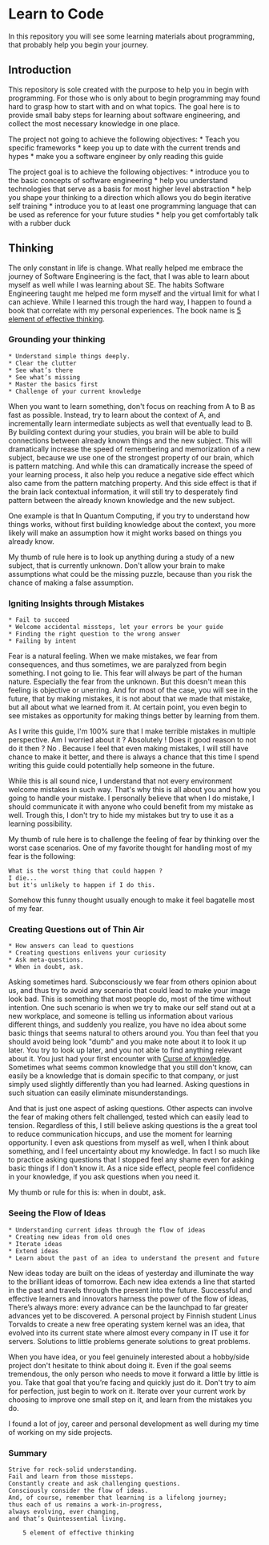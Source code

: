 # Learn to Code

In this repository you will see some learning materials about programming, that probably help you begin your journey.

## Introduction

This repository is sole created with the purpose to help you in begin with programming.
For those who is only about to begin programming may found hard to grasp how to start with and on what topics.
The goal here is to provide small baby steps for learning about software engineering, and collect the most necessary knowledge in one place.

The project not going to achieve the following objectives:
    * Teach you specific frameworks
    * keep you up to date with the current trends and hypes
    * make you a software engineer by only reading this guide

The project goal is to achieve the following objectives:
    * introduce you to the basic concepts of software engineering
    * help you understand technologies that serve as a basis for most higher level abstraction
    * help you shape your thinking to a direction which allows you do begin iterative self training
    * introduce you to at least one programming language that can be used as reference for your future studies
    * help you get comfortably talk with a rubber duck

## Thinking

The only constant in life is change.
What really helped me embrace the journey of Software Engineering is the fact,
that I was able to learn about myself as well while I was learning about SE.
The habits Software Engineering taught me helped me form myself and the virtual limit for what I can achieve.
While I learned this trough the hard way, I happen to found a book that correlate with my personal experiences.
The book name is [5 element of effective thinking](https://www.youtube.com/watch?v=d6VCaNqK66s).

### Grounding your thinking

    * Understand simple things deeply.
    * Clear the clutter
    * See what’s there
    * See what’s missing
    * Master the basics first
    * Challenge of your current knowledge

When you want to learn something, don't focus on reaching from A to B as fast as possible.
Instead, try to learn about the context of A, and incrementally learn intermediate subjects as well that eventually lead to B.
By building context during your studies, you brain will be able to build connections between already known things and the new subject.
This will dramatically increase the speed of remembering and memorization of a new subject, because we use one of the strongest property of our brain, which is pattern matching.
And while this can dramatically increase the speed of your learning process, it also help you reduce a negative side effect which also came from the pattern matching property.
And this side effect is that if the brain lack contextual information, it will still try to desperately find pattern between the already known knowledge and the new subject.

One example is that In Quantum Computing, if you try to understand how things works, without first building knowledge about the context,
you more likely will make an assumption how it might works based on things you already know.

My thumb of rule here is to look up anything during a study of a new subject, that is currently unknown.
Don't allow your brain to make assumptions what could be the missing puzzle,
because than you risk the chance of making a false assumption.

### Igniting Insights through Mistakes

    * Fail to succeed
    * Welcome accidental missteps, let your errors be your guide
    * Finding the right question to the wrong answer
    * Failing by intent

Fear is a natural feeling. When we make mistakes, we fear from consequences, and thus sometimes,
we are paralyzed from begin something. I not going to lie. This fear will always be part of the human nature.
Especially the fear from the unknown. But this doesn't mean this feeling is objective or unerring.
And for most of the case, you will see in the future, that by making mistakes,
it is not about that we made that mistake, but all about what we learned from it.
At certain point, you even begin to see mistakes as opportunity for making things better by learning from them.

As I write this guide, I'm 100% sure that I make terrible mistakes in multiple perspective.
Am I worried about it ? Absolutely ! Does it good reason to not do it then ? No .
Because I feel that even making mistakes, I will still have chance to make it better,
and there is always a chance that this time I spend writing this guide could potentially help someone in the future.

While this is all sound nice, I understand that not every environment welcome mistakes in such way.
That's why this is all about you and how you going to handle your mistake.
I personally believe that when I do mistake, I should communicate it with anyone who could benefit from my mistake as well.
Trough this, I don't try to hide my mistakes but try to use it as a learning possibility.

My thumb of rule here is to challenge the feeling of fear by thinking over the worst case scenarios.
One of my favorite thought for handling most of my fear is the following:

    What is the worst thing that could happen ?
    I die...
    but it's unlikely to happen if I do this.

Somehow this funny thought usually enough to make it feel bagatelle most of my fear.

### Creating Questions out of Thin Air

    * How answers can lead to questions
    * Creating questions enlivens your curiosity
    * Ask meta-questions.
    * When in doubt, ask.

Asking sometimes hard. Subconsciously we fear from others opinion about us,
and thus try to avoid any scenario that could lead to make your image look bad.
This is something that most people do, most of the time without intention.
One such scenario is when we try to make our self stand out at a new workplace,
and someone is telling us information about various different things,
and suddenly you realize, you have no idea about some basic things that seems natural to others around you.
You than feel that you should avoid being look "dumb" and you make note about it to look it up later.
You try to look up later, and you not able to find anything relevant about it.
You just had your first encounter with [Curse of knowledge](https://en.wikipedia.org/wiki/Curse_of_knowledge).
Sometimes what seems common knowledge that you still don't know, can easily be a knowledge that is domain specific to that company,
or just simply used slightly differently than you had learned. Asking questions in such situation can easily eliminate misunderstandings.

And that is just one aspect of asking questions. Other aspects can involve the fear of making others felt challenged, tested which can easily lead to tension.
Regardless of this, I still believe asking questions is the a great tool to reduce communication hiccups, and use the moment for learning opportunity.
I even ask questions from myself as well, when I think about something, and I feel uncertainty about my knowledge.
In fact I so much like to practice asking questions that I stopped feel any shame even for asking basic things if I don't know it.
As a nice side effect, people feel confidence in your knowledge, if you ask questions when you need it.

My thumb or rule for this is: when in doubt, ask.

### Seeing the Flow of Ideas

    * Understanding current ideas through the flow of ideas
    * Creating new ideas from old ones
    * Iterate ideas
    * Extend ideas
    * Learn about the past of an idea to understand the present and future

New ideas today are built on the ideas of yesterday and illuminate the way to the brilliant ideas of tomorrow.
Each new idea extends a line that started in the past and travels through the present into the future.
Successful and effective learners and innovators harness the power of the flow of ideas,
There’s always more: every advance can be the launchpad to far greater advances yet to be discovered.
A personal project by Finnish student Linus Torvalds to create a new free operating system kernel was an idea,
that evolved into its current state where almost every company in IT use it for servers.
Solutions to little problems generate solutions to great problems.

When you have idea, or you feel genuinely interested about a hobby/side project don't hesitate to think about doing it.
Even if the goal seems tremendous, the only person who needs to move it forward a little by little is you.
Take that goal that you’re facing and quickly just do it. Don't try to aim for perfection, just begin to work on it.
Iterate over your current work by choosing to improve one small step on it, and learn from the mistakes you do.

I found a lot of joy, career and personal development as well during my time of working on my side projects.

### Summary

    Strive for rock-solid understanding.
    Fail and learn from those missteps.
    Constantly create and ask challenging questions.
    Consciously consider the flow of ideas.
    And, of course, remember that learning is a lifelong journey;
    thus each of us remains a work-in-progress,
    always evolving, ever changing,
    and that’s Quintessential living.

        5 element of effective thinking

